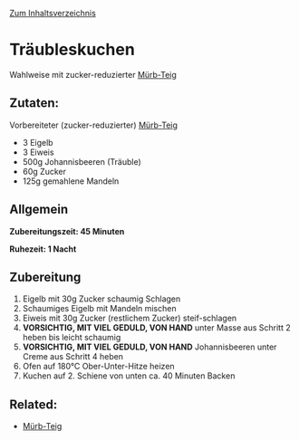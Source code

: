 [Zum Inhaltsverzeichnis](../README.md)

# Träubleskuchen

Wahlweise mit zucker-reduzierter [Mürb-Teig](../dough/muerb-teig.md)

## Zutaten:

Vorbereiteter (zucker-reduzierter) [Mürb-Teig](../dough/muerb-teig.md)

- 3 Eigelb
- 3 Eiweis
- 500g Johannisbeeren (Träuble)
- 60g Zucker
- 125g gemahlene Mandeln

## Allgemein

**Zubereitungszeit: 45 Minuten**

**Ruhezeit: 1 Nacht**

## Zubereitung

1. Eigelb mit 30g Zucker schaumig Schlagen
2. Schaumiges Eigelb mit Mandeln mischen
3. Eiweis mit 30g Zucker (restlichem Zucker) steif-schlagen
4. **VORSICHTIG, MIT VIEL GEDULD, VON HAND** unter Masse aus Schritt 2 heben bis leicht schaumig
5. **VORSICHTIG, MIT VIEL GEDULD, VON HAND** Johannisbeeren unter Creme aus Schritt 4 heben
6. Ofen auf 180°C Ober-Unter-Hitze heizen
7. Kuchen auf 2. Schiene von unten ca. 40 Minuten Backen

## Related:

- [Mürb-Teig](../dough/muerb-teig.md)

